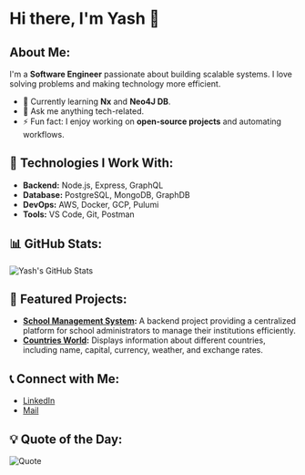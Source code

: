 # Hi there, I'm Yash 👋

## About Me:
I'm a **Software Engineer** passionate about building scalable systems. I love solving problems and making technology more efficient.

- 🌱 Currently learning **Nx** and **Neo4J DB**.
- 💬 Ask me anything tech-related.
- ⚡ Fun fact: I enjoy working on **open-source projects** and automating workflows.

## 🚀 Technologies I Work With:
- **Backend:** Node.js, Express, GraphQL  
- **Database:** PostgreSQL, MongoDB, GraphDB  
- **DevOps:** AWS, Docker, GCP, Pulumi  
- **Tools:** VS Code, Git, Postman  

## 📊 GitHub Stats:
![Yash's GitHub Stats](https://github-readme-stats.vercel.app/api?username=yashrsb&show_icons=true&hide_title=true&count_private=true&theme=radical)

## 📂 Featured Projects:
- **[School Management System](https://github.com/yashrsb/School-Management-System):** A backend project providing a centralized platform for school administrators to manage their institutions efficiently.  
- **[Countries World](https://github.com/yashrsb/countries_world):** Displays information about different countries, including name, capital, currency, weather, and exchange rates.  

## 📞 Connect with Me:
- [LinkedIn](https://www.linkedin.com/in/yash-raj-singh-b-2b229a198/)
- [Mail](mailto:yrajsingh0001@![Quote](https://quotes-github-readme.vercel.app/api?type=horizontal&theme=radical)gmail.com)

## 💡 Quote of the Day:
![Quote](https://quotes-github-readme.vercel.app/api?type=horizontal&theme=radical)

